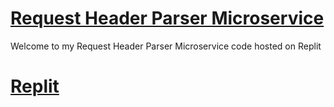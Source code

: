 # [Request Header Parser Microservice](https://www.freecodecamp.org/learn/apis-and-microservices/apis-and-microservices-projects/request-header-parser-microservice)

Welcome to my Request Header Parser Microservice code hosted on Replit

# [Replit](https://replit.com/@James-GPU/boilerplate-project-headerparser)
